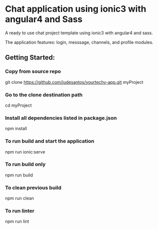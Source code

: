 # Chat application using ionic3 with angular4 and Sass

A ready to use chat project template using ionic3 with angular4 and sass.

The application features: login, messsage, channels, and profile modules.


## Getting Started:

 ### Copy from source repo

 git clone https://github.com/judesantos/yourtechy-app.git myProject

 ### Go to the clone destination path

 cd myProject

 ### Install all dependencies listed in package.json

 npm install


 ### To run build and start the application

 npm run ionic:serve


 ### To run build only

 npm run build

 ### To clean previous build

 npm run clean


 ### To run linter


 npm run lint
